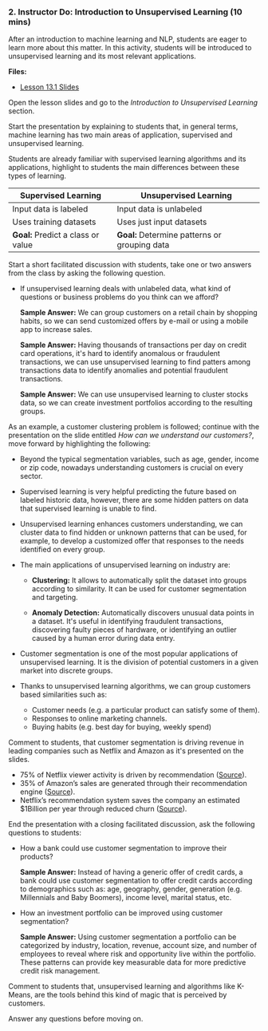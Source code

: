 ### 2. Instructor Do: Introduction to Unsupervised Learning (10 mins)

After an introduction to machine learning and NLP, students are eager to learn more about this matter. In this activity, students will be introduced to unsupervised learning and its most relevant applications.

**Files:**

* [Lesson 13.1 Slides]()

Open the lesson slides and go to the _Introduction to Unsupervised Learning_ section.

Start the presentation by explaining to students that, in general terms, machine learning has two main areas of application, supervised and unsupervised learning.

Students are already familiar with supervised learning algorithms and its applications, highlight to students the main differences between these types of learning.

| Supervised Learning                      | Unsupervised Learning                    |
| ---------------------------------------- | ---------------------------------------- |
| Input data is labeled                    | Input data is unlabeled                  |
| Uses training datasets                   | Uses just input datasets                 |
| **Goal:** Predict a class or value | **Goal:** Determine patterns or grouping data |

Start a short facilitated discussion with students, take one or two answers from the class by asking the following question.

* If unsupervised learning deals with unlabeled data, what kind of questions or business problems do you think can we afford?

  **Sample Answer:** We can group customers on a retail chain by shopping habits, so we can send customized offers by e-mail or using a mobile app to increase sales.

  **Sample Answer:** Having thousands of transactions per day on credit card operations, it's hard to identify anomalous or fraudulent transactions, we can use unsupervised learning to find patters among transactions data to identify anomalies and potential fraudulent transactions.

  **Sample Answer:** We can use unsupervised learning to cluster stocks data, so we can create investment portfolios according to the resulting groups.

As an example, a customer clustering problem is followed; continue with the presentation on the slide entitled _How can we understand our customers?_, move forward by highlighting the following:

* Beyond the typical segmentation variables, such as age, gender, income or zip code, nowadays understanding customers is crucial on every sector.

* Supervised learning is very helpful predicting the future based on labeled historic data, however, there are some hidden patters on data that supervised learning is unable to find.

* Unsupervised learning enhances customers understanding, we can cluster data to find hidden or unknown patterns that can be used, for example, to develop a customized offer that responses to the needs identified on every group.

* The main applications of unsupervised learning on industry are:

  * **Clustering:** It allows to automatically split the dataset into groups according to similarity. It can be used for customer segmentation and targeting.

  * **Anomaly Detection:** Automatically discovers unusual data points in a dataset. It's useful in identifying fraudulent transactions, discovering faulty pieces of hardware, or identifying an outlier caused by a human error during data entry.

* Customer segmentation is one of the most popular applications of unsupervised learning. It is the division of potential customers in a given market into discrete groups.

* Thanks to unsupervised learning algorithms, we can group customers based similarities such as:

  * Customer needs (e.g. a particular product can satisfy some of them).
  * Responses to online marketing channels.
  * Buying habits (e.g. best day for buying, weekly spend)

Comment to students, that customer segmentation is driving revenue in leading companies such as Netflix and Amazon as it's presented on the slides.

  * 75% of Netflix viewer activity is driven by recommendation ([Source](http://blog.springtab.com/personalization-examples-netflix/)).
  * 35% of Amazon’s sales are generated through their recommendation engine ([Source](https://www.martechadvisor.com/articles/customer-experience-2/recommendation-engines-how-amazon-and-netflix-are-winning-the-personalization-battle/)).
  * Netflix’s recommendation system saves the company an estimated $1Billion per year through reduced churn ([Source](https://dl.acm.org/citation.cfm?id=2843948)).

End the presentation with a closing facilitated discussion, ask the following questions to students:

* How a bank could use customer segmentation to improve their products?

  **Sample Answer:** Instead of having a generic offer of credit cards, a bank could use customer segmentation to offer credit cards according to demographics such as: age, geography, gender, generation (e.g. Millennials and Baby Boomers), income level, marital status, etc.

* How an investment portfolio can be improved using customer segmentation?

  **Sample Answer:** Using customer segmentation a portfolio can be categorized by industry, location, revenue, account size, and number of employees to reveal where risk and opportunity live within the portfolio. These patterns can provide key measurable data for more predictive credit risk management.

Comment to students that, unsupervised learning and algorithms like K-Means, are the tools behind this kind of magic that is perceived by customers.

Answer any questions before moving on.
